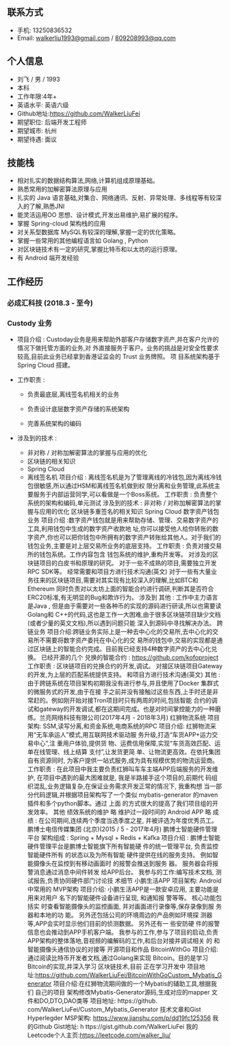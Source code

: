## 联系方式

+ 手机:  13250836532
+ Email: walkerliu1993@gmail.com / 809208993@qq.com

## 个人信息

+ 刘飞 / 男 / 1993
+ 本科
+ 工作年限:4年+
+ 英语水平: 英语六级
+ Github地址:https://github.com/WalkerLiuFei
+ 期望职位: 后端开发工程师
+ 期望城市: 杭州
+ 期望待遇: 面议

## 技能栈



+ 相对扎实的数据结构算法,网络,计算机组成原理基础。
+ 熟悉常用的加解密算法原理与应用
+ 扎实的 Java 语言基础,对集合、网络通讯、反射、异常处理、多线程等有较深入的了解,熟悉JNI
+ 能灵活运用OO 思想、设计模式,开发出易维护,易扩展的程序。
+ 掌握 Spring-cloud 架构栈的应用
+ 对关系型数据库 MySQL有较深的理解,掌握一定的优化策略。
+ 掌握一些常用的其他编程语言如 Golang , Python
+ 对区块链技术有一定的研究,掌握比特币和以太坊的运行原理。
+ 有 Android 端开发经验

## 工作经历

### 必成汇科技 (2018.3 - 至今)

### Custody 业务

+ 项目介绍 : Custoday业务是用来帮助外部客户存储数字资产,并在客户允许的情况下做托管方面的业务,对
  外直接服务于客户。业务的挑战是对安全性要求较高,目前此业务已经拿到香港证监会的 Trust 业务牌照。 项
  目系统架构基于Spring Cloud 搭建。
+ 工作职责 : 

  + 负责最底层,离线签名机相关的业务

  + 负责设计底层数字资产存储的系统架构

  + 完善系统架构的编码
+ 涉及到的技术 :
    + 非对称 / 对称加解密算法的掌握与应用的优化
    + 区块链的相关知识
    + Spring Cloud
    + 离线签名机
        项目介绍 : 离线签名机是为了管理离线的冷钱包,因为离线冷钱包很敏感,所以通过HSM和离线签名机做到权
        限分离和业务管理,此系统主要服务于内部运营同学,可以看做是一个Boss系统。
        工作职责 : 负责整个系统的架构和编码,单元测试
        涉及到的技术 :
        非对称 / 对称加解密算法的掌握与应用的优化
        区块链多重签名的相关知识
        Spring Cloud
        数字资产钱包业务
        项目介绍 :数字资产钱包就是用来帮助存储、管理、交易数字资产的工具,利用钱包中生成的数字资产收款地
        址,你可以接受他人给你转账的数字资产,你也可以把你钱包中所拥有的数字资产转账给其他人。对于我们的
        钱包业务,主要是对上层交易所业务的底层支持。
        工作职责 : 负责对接交易所的钱包系统。工作内容包含
        钱包系统的维护,重构开发等。
        对涉及的区块链项目的白皮书和原理的研究。
        对于一些不成熟的项目,需要独立开发 RPC SDK等。
        经常需要和项目方进行技术沟通(英文)
        对于一些有大量业务往来的区块链项目,需要对其实现有比较深入的理解,比如BTC和Ethereum
        同时负责对以太坊上面的智能合约进行调研,判断其是否符合ERC20标准,有无明显的Bug和欺诈行为。
        涉及到
        其他 : 工作中主力语言是Java , 但是由于需要对一些各种币的实现的源码进行研读,所以也需要读Golang和
        C++的代码,这也是工作一大困难,由于很多区块链项目缺少文档(或者少量的英文文档),所以遇到问题只能
        深入到源码中寻找解决办法。
        跨链业务
        项目介绍:跨链业务实际上是一种去中心化的交易所,去中心化的交易所不需要将数字资产委托在中心化的交
        易所的钱包中,交易的实现都是通过区块链上的智能合约完成。目前我已经支持4种数字资产的去中心化兑换。
        已经开源的几个 兑换的智能合约 : https://github.com/kofoproject
        工作职责 :
        区块链项目的兑换合约的开发,调试。
        对接区块链项目Gateway的开发,为上层的匹配系统提供支持。
        和项目方进行技术沟通(英文)
        其他 : 由于跨链系统在项目架构初期我没有进行参与,并且使用了Docker 集群式的微服务式的开发,由于在接
        手之前并没有接触过这些东西,上手时还是非常赶的。例如刚开始对接Tron项目时只有两周的时间,包括智能
        合约的调试和gateway的开发调试,都在这期间完成。也是对时间掌控能力的一种磨练。兰亮网络科技有限公司(2017年4月 - 2018年3月)
        红狮物流系统
        项目架构: SSM,读写分离,和资金系统,电商系统的RPC
        项目介绍: 红狮物流采用“无车承运人”模式,用互联网技术驱动服 务升级,打造“车货APP+运力交易中心”,注
        重用户体验,提供货 物、运费信用保障,实现“车货高效匹配、运单在线管理、线上结算 支付”,让发货更简
        单、让物流更高效。在依托集团自有资源同时, 为客户提供一站式服务,成为具有规模优势的物流运营商。
        工作职责 : 在此项目中我主要负责红狮叫车车主端APP后端服务的开发维护, 在项目中遇到的最大困难就是,
        我是半路接手这个项目的,前期代 码组织混乱,业务逻辑复杂,在保证业务需求开发正常的情况下, 我重构想
        当一部分代码逻辑,并根据项目架构写了一个类似 mybatis-generator 的maven插件和多个python脚本。通过
        上面 的方式很大的提高了我们项目组的开发效率。
        其他
        绩效系统的维护
        略
        维护过一段时间的 Android APP
        略
        成绩 : 在公司期间,连续两个季度当选季度之星, 并被评选为年度优秀员工。
        鹏博士电信传媒集团 (北京)(2015 / 5 - 2017年4月)
        鹏博士智能硬件管理平台
        架构组成 : Spring + Mysql + Redis + Kafka
        项目介绍 : 鹏博士智能硬件管理平台是鹏博士智能旗下所有智能硬 件的统一管理平台, 负责监控智能硬件所有
        的状态以及为所有智能 硬件提供在线的服务支持。 例如智能摄像头在监控到有移动画面时 的报警会推送到服务
        器。 服务器会将报警消息通过消息中间件转发 给APP后台。
        我参与的工作:编写技术文档, 测试报告,负责协同硬件部门讨论技 术细节
        小鹏生活APP
        项目架构: Android 中常用的 MVP架构
        项目介绍: 小鹏生活APP是一款安卓应用, 主要功能是用来对用户 名下的智能硬件设备进行呈现, 和通知报
        警等等。 核心功能包括实 时查看智能摄像头的监控画面, 并对画面进行录像等,保存录像到服 务器和本地的功
        能。 另外还包括公司的环境周边的产品例如环境探 测器等,APP会实时显示他们目前的侦测数据。 另外还有一
        些安防硬 件的报警信息也会推动到APP手机客户端。
        我参与的工作,参与了项目的启动,负责APP架构的整体落地,音视频的编解码的工作,和后台对接并调试相关
        的 和智能摄像头通信协议的对接等
        开源项目和作品
        BitcoinWithGo
        项目介绍:通过阅读比特币开发者文档,通过Golang来实现 Bitcoin。目的是学习Bitcoin的实现,并深入学习
        区块链技术,目前 正在学习开发中 项目地址:https://github.com/WalkerLiuFei/BitcoinWithGoCustom_Mybatis_Generator 项目介绍:在红狮物流期间做的一个Mybatis的辅助工具,根据我们 自己的项目
        架构修改Mybatis-Generator源码,生成对应的mapper 文件和DO,DTO,DAO类等 项目地址: https://github.
        com/WalkerLiuFei/Custom_Mybatis_Generator
        技术文章和Gist Hyperlegder MSP架构: https://www.jianshu.com/p/dd19fc125356 我的Github Gist地址: h
        ttps://gist.github.com/WalkerLiuFei 我的Leetcode个人主页:https://leetcode.com/walker_liu/ 